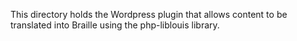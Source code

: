 This directory holds the Wordpress plugin that allows content to be translated
into Braille using the php-liblouis library.
